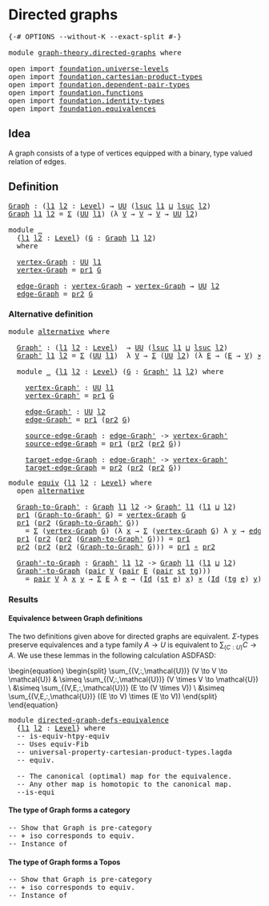 # Directed graphs

<pre class="Agda"><a id="28" class="Symbol">{-#</a> <a id="32" class="Keyword">OPTIONS</a> <a id="40" class="Pragma">--without-K</a> <a id="52" class="Pragma">--exact-split</a> <a id="66" class="Symbol">#-}</a>

<a id="71" class="Keyword">module</a> <a id="78" href="graph-theory.directed-graphs.html" class="Module">graph-theory.directed-graphs</a> <a id="107" class="Keyword">where</a>

<a id="114" class="Keyword">open</a> <a id="119" class="Keyword">import</a> <a id="126" href="foundation.universe-levels.html" class="Module">foundation.universe-levels</a>
<a id="153" class="Keyword">open</a> <a id="158" class="Keyword">import</a> <a id="165" href="foundation.cartesian-product-types.html" class="Module">foundation.cartesian-product-types</a>
<a id="200" class="Keyword">open</a> <a id="205" class="Keyword">import</a> <a id="212" href="foundation.dependent-pair-types.html" class="Module">foundation.dependent-pair-types</a>
<a id="244" class="Keyword">open</a> <a id="249" class="Keyword">import</a> <a id="256" href="foundation.functions.html" class="Module">foundation.functions</a>
<a id="277" class="Keyword">open</a> <a id="282" class="Keyword">import</a> <a id="289" href="foundation.identity-types.html" class="Module">foundation.identity-types</a>
<a id="315" class="Keyword">open</a> <a id="320" class="Keyword">import</a> <a id="327" href="foundation.equivalences.html" class="Module">foundation.equivalences</a>
</pre>
## Idea

A graph consists of a type of vertices equipped with a binary, type valued relation of edges.

## Definition

<pre class="Agda"><a id="Graph"></a><a id="483" href="graph-theory.directed-graphs.html#483" class="Function">Graph</a> <a id="489" class="Symbol">:</a> <a id="491" class="Symbol">(</a><a id="492" href="graph-theory.directed-graphs.html#492" class="Bound">l1</a> <a id="495" href="graph-theory.directed-graphs.html#495" class="Bound">l2</a> <a id="498" class="Symbol">:</a> <a id="500" href="Agda.Primitive.html#597" class="Postulate">Level</a><a id="505" class="Symbol">)</a> <a id="507" class="Symbol">→</a> <a id="509" href="foundation-core.universe-levels.html#222" class="Primitive">UU</a> <a id="512" class="Symbol">(</a><a id="513" href="Agda.Primitive.html#780" class="Primitive">lsuc</a> <a id="518" href="graph-theory.directed-graphs.html#492" class="Bound">l1</a> <a id="521" href="Agda.Primitive.html#810" class="Primitive Operator">⊔</a> <a id="523" href="Agda.Primitive.html#780" class="Primitive">lsuc</a> <a id="528" href="graph-theory.directed-graphs.html#495" class="Bound">l2</a><a id="530" class="Symbol">)</a>
<a id="532" href="graph-theory.directed-graphs.html#483" class="Function">Graph</a> <a id="538" href="graph-theory.directed-graphs.html#538" class="Bound">l1</a> <a id="541" href="graph-theory.directed-graphs.html#541" class="Bound">l2</a> <a id="544" class="Symbol">=</a> <a id="546" href="foundation-core.dependent-pair-types.html#502" class="Record">Σ</a> <a id="548" class="Symbol">(</a><a id="549" href="foundation-core.universe-levels.html#222" class="Primitive">UU</a> <a id="552" href="graph-theory.directed-graphs.html#538" class="Bound">l1</a><a id="554" class="Symbol">)</a> <a id="556" class="Symbol">(λ</a> <a id="559" href="graph-theory.directed-graphs.html#559" class="Bound">V</a> <a id="561" class="Symbol">→</a> <a id="563" href="graph-theory.directed-graphs.html#559" class="Bound">V</a> <a id="565" class="Symbol">→</a> <a id="567" href="graph-theory.directed-graphs.html#559" class="Bound">V</a> <a id="569" class="Symbol">→</a> <a id="571" href="foundation-core.universe-levels.html#222" class="Primitive">UU</a> <a id="574" href="graph-theory.directed-graphs.html#541" class="Bound">l2</a><a id="576" class="Symbol">)</a>

<a id="579" class="Keyword">module</a> <a id="586" href="graph-theory.directed-graphs.html#586" class="Module">_</a>
  <a id="590" class="Symbol">{</a><a id="591" href="graph-theory.directed-graphs.html#591" class="Bound">l1</a> <a id="594" href="graph-theory.directed-graphs.html#594" class="Bound">l2</a> <a id="597" class="Symbol">:</a> <a id="599" href="Agda.Primitive.html#597" class="Postulate">Level</a><a id="604" class="Symbol">}</a> <a id="606" class="Symbol">(</a><a id="607" href="graph-theory.directed-graphs.html#607" class="Bound">G</a> <a id="609" class="Symbol">:</a> <a id="611" href="graph-theory.directed-graphs.html#483" class="Function">Graph</a> <a id="617" href="graph-theory.directed-graphs.html#591" class="Bound">l1</a> <a id="620" href="graph-theory.directed-graphs.html#594" class="Bound">l2</a><a id="622" class="Symbol">)</a>
  <a id="626" class="Keyword">where</a>

  <a id="635" href="graph-theory.directed-graphs.html#635" class="Function">vertex-Graph</a> <a id="648" class="Symbol">:</a> <a id="650" href="foundation-core.universe-levels.html#222" class="Primitive">UU</a> <a id="653" href="graph-theory.directed-graphs.html#591" class="Bound">l1</a>
  <a id="658" href="graph-theory.directed-graphs.html#635" class="Function">vertex-Graph</a> <a id="671" class="Symbol">=</a> <a id="673" href="foundation-core.dependent-pair-types.html#592" class="Field">pr1</a> <a id="677" href="graph-theory.directed-graphs.html#607" class="Bound">G</a>

  <a id="682" href="graph-theory.directed-graphs.html#682" class="Function">edge-Graph</a> <a id="693" class="Symbol">:</a> <a id="695" href="graph-theory.directed-graphs.html#635" class="Function">vertex-Graph</a> <a id="708" class="Symbol">→</a> <a id="710" href="graph-theory.directed-graphs.html#635" class="Function">vertex-Graph</a> <a id="723" class="Symbol">→</a> <a id="725" href="foundation-core.universe-levels.html#222" class="Primitive">UU</a> <a id="728" href="graph-theory.directed-graphs.html#594" class="Bound">l2</a>
  <a id="733" href="graph-theory.directed-graphs.html#682" class="Function">edge-Graph</a> <a id="744" class="Symbol">=</a> <a id="746" href="foundation-core.dependent-pair-types.html#604" class="Field">pr2</a> <a id="750" href="graph-theory.directed-graphs.html#607" class="Bound">G</a>
</pre>
### Alternative definition

<pre class="Agda"><a id="793" class="Keyword">module</a> <a id="alternative"></a><a id="800" href="graph-theory.directed-graphs.html#800" class="Module">alternative</a> <a id="812" class="Keyword">where</a>

  <a id="alternative.Graph&#39;"></a><a id="821" href="graph-theory.directed-graphs.html#821" class="Function">Graph&#39;</a> <a id="828" class="Symbol">:</a> <a id="830" class="Symbol">(</a><a id="831" href="graph-theory.directed-graphs.html#831" class="Bound">l1</a> <a id="834" href="graph-theory.directed-graphs.html#834" class="Bound">l2</a> <a id="837" class="Symbol">:</a> <a id="839" href="Agda.Primitive.html#597" class="Postulate">Level</a><a id="844" class="Symbol">)</a>  <a id="847" class="Symbol">→</a> <a id="849" href="foundation-core.universe-levels.html#222" class="Primitive">UU</a> <a id="852" class="Symbol">(</a><a id="853" href="Agda.Primitive.html#780" class="Primitive">lsuc</a> <a id="858" href="graph-theory.directed-graphs.html#831" class="Bound">l1</a> <a id="861" href="Agda.Primitive.html#810" class="Primitive Operator">⊔</a> <a id="863" href="Agda.Primitive.html#780" class="Primitive">lsuc</a> <a id="868" href="graph-theory.directed-graphs.html#834" class="Bound">l2</a><a id="870" class="Symbol">)</a>
  <a id="874" href="graph-theory.directed-graphs.html#821" class="Function">Graph&#39;</a> <a id="881" href="graph-theory.directed-graphs.html#881" class="Bound">l1</a> <a id="884" href="graph-theory.directed-graphs.html#884" class="Bound">l2</a> <a id="887" class="Symbol">=</a> <a id="889" href="foundation-core.dependent-pair-types.html#502" class="Record">Σ</a> <a id="891" class="Symbol">(</a><a id="892" href="foundation-core.universe-levels.html#222" class="Primitive">UU</a> <a id="895" href="graph-theory.directed-graphs.html#881" class="Bound">l1</a><a id="897" class="Symbol">)</a>  <a id="900" class="Symbol">λ</a> <a id="902" href="graph-theory.directed-graphs.html#902" class="Bound">V</a> <a id="904" class="Symbol">→</a> <a id="906" href="foundation-core.dependent-pair-types.html#502" class="Record">Σ</a> <a id="908" class="Symbol">(</a><a id="909" href="foundation-core.universe-levels.html#222" class="Primitive">UU</a> <a id="912" href="graph-theory.directed-graphs.html#884" class="Bound">l2</a><a id="914" class="Symbol">)</a> <a id="916" class="Symbol">(λ</a> <a id="919" href="graph-theory.directed-graphs.html#919" class="Bound">E</a> <a id="921" class="Symbol">→</a> <a id="923" class="Symbol">(</a><a id="924" href="graph-theory.directed-graphs.html#919" class="Bound">E</a> <a id="926" class="Symbol">→</a> <a id="928" href="graph-theory.directed-graphs.html#902" class="Bound">V</a><a id="929" class="Symbol">)</a> <a id="931" href="foundation-core.cartesian-product-types.html#577" class="Function Operator">×</a> <a id="933" class="Symbol">(</a><a id="934" href="graph-theory.directed-graphs.html#919" class="Bound">E</a> <a id="936" class="Symbol">→</a> <a id="938" href="graph-theory.directed-graphs.html#902" class="Bound">V</a><a id="939" class="Symbol">))</a>

  <a id="945" class="Keyword">module</a> <a id="952" href="graph-theory.directed-graphs.html#952" class="Module">_</a> <a id="954" class="Symbol">{</a><a id="955" href="graph-theory.directed-graphs.html#955" class="Bound">l1</a> <a id="958" href="graph-theory.directed-graphs.html#958" class="Bound">l2</a> <a id="961" class="Symbol">:</a> <a id="963" href="Agda.Primitive.html#597" class="Postulate">Level</a><a id="968" class="Symbol">}</a> <a id="970" class="Symbol">(</a><a id="971" href="graph-theory.directed-graphs.html#971" class="Bound">G</a> <a id="973" class="Symbol">:</a> <a id="975" href="graph-theory.directed-graphs.html#821" class="Function">Graph&#39;</a> <a id="982" href="graph-theory.directed-graphs.html#955" class="Bound">l1</a> <a id="985" href="graph-theory.directed-graphs.html#958" class="Bound">l2</a><a id="987" class="Symbol">)</a> <a id="989" class="Keyword">where</a>

    <a id="1000" href="graph-theory.directed-graphs.html#1000" class="Function">vertex-Graph&#39;</a> <a id="1014" class="Symbol">:</a> <a id="1016" href="foundation-core.universe-levels.html#222" class="Primitive">UU</a> <a id="1019" href="graph-theory.directed-graphs.html#955" class="Bound">l1</a>
    <a id="1026" href="graph-theory.directed-graphs.html#1000" class="Function">vertex-Graph&#39;</a> <a id="1040" class="Symbol">=</a> <a id="1042" href="foundation-core.dependent-pair-types.html#592" class="Field">pr1</a> <a id="1046" href="graph-theory.directed-graphs.html#971" class="Bound">G</a>

    <a id="1053" href="graph-theory.directed-graphs.html#1053" class="Function">edge-Graph&#39;</a> <a id="1065" class="Symbol">:</a> <a id="1067" href="foundation-core.universe-levels.html#222" class="Primitive">UU</a> <a id="1070" href="graph-theory.directed-graphs.html#958" class="Bound">l2</a>
    <a id="1077" href="graph-theory.directed-graphs.html#1053" class="Function">edge-Graph&#39;</a> <a id="1089" class="Symbol">=</a> <a id="1091" href="foundation-core.dependent-pair-types.html#592" class="Field">pr1</a> <a id="1095" class="Symbol">(</a><a id="1096" href="foundation-core.dependent-pair-types.html#604" class="Field">pr2</a> <a id="1100" href="graph-theory.directed-graphs.html#971" class="Bound">G</a><a id="1101" class="Symbol">)</a>

    <a id="1108" href="graph-theory.directed-graphs.html#1108" class="Function">source-edge-Graph</a> <a id="1126" class="Symbol">:</a> <a id="1128" href="graph-theory.directed-graphs.html#1053" class="Function">edge-Graph&#39;</a> <a id="1140" class="Symbol">-&gt;</a> <a id="1143" href="graph-theory.directed-graphs.html#1000" class="Function">vertex-Graph&#39;</a>
    <a id="1161" href="graph-theory.directed-graphs.html#1108" class="Function">source-edge-Graph</a> <a id="1179" class="Symbol">=</a> <a id="1181" href="foundation-core.dependent-pair-types.html#592" class="Field">pr1</a> <a id="1185" class="Symbol">(</a><a id="1186" href="foundation-core.dependent-pair-types.html#604" class="Field">pr2</a> <a id="1190" class="Symbol">(</a><a id="1191" href="foundation-core.dependent-pair-types.html#604" class="Field">pr2</a> <a id="1195" href="graph-theory.directed-graphs.html#971" class="Bound">G</a><a id="1196" class="Symbol">))</a>

    <a id="1204" href="graph-theory.directed-graphs.html#1204" class="Function">target-edge-Graph</a> <a id="1222" class="Symbol">:</a> <a id="1224" href="graph-theory.directed-graphs.html#1053" class="Function">edge-Graph&#39;</a> <a id="1236" class="Symbol">-&gt;</a> <a id="1239" href="graph-theory.directed-graphs.html#1000" class="Function">vertex-Graph&#39;</a>
    <a id="1257" href="graph-theory.directed-graphs.html#1204" class="Function">target-edge-Graph</a> <a id="1275" class="Symbol">=</a> <a id="1277" href="foundation-core.dependent-pair-types.html#604" class="Field">pr2</a> <a id="1281" class="Symbol">(</a><a id="1282" href="foundation-core.dependent-pair-types.html#604" class="Field">pr2</a> <a id="1286" class="Symbol">(</a><a id="1287" href="foundation-core.dependent-pair-types.html#604" class="Field">pr2</a> <a id="1291" href="graph-theory.directed-graphs.html#971" class="Bound">G</a><a id="1292" class="Symbol">))</a>
</pre>
<pre class="Agda"><a id="1308" class="Keyword">module</a> <a id="equiv"></a><a id="1315" href="graph-theory.directed-graphs.html#1315" class="Module">equiv</a> <a id="1321" class="Symbol">{</a><a id="1322" href="graph-theory.directed-graphs.html#1322" class="Bound">l1</a> <a id="1325" href="graph-theory.directed-graphs.html#1325" class="Bound">l2</a> <a id="1328" class="Symbol">:</a> <a id="1330" href="Agda.Primitive.html#597" class="Postulate">Level</a><a id="1335" class="Symbol">}</a> <a id="1337" class="Keyword">where</a>
  <a id="1345" class="Keyword">open</a> <a id="1350" href="graph-theory.directed-graphs.html#800" class="Module">alternative</a>

  <a id="equiv.Graph-to-Graph&#39;"></a><a id="1365" href="graph-theory.directed-graphs.html#1365" class="Function">Graph-to-Graph&#39;</a> <a id="1381" class="Symbol">:</a> <a id="1383" href="graph-theory.directed-graphs.html#483" class="Function">Graph</a> <a id="1389" href="graph-theory.directed-graphs.html#1322" class="Bound">l1</a> <a id="1392" href="graph-theory.directed-graphs.html#1325" class="Bound">l2</a> <a id="1395" class="Symbol">-&gt;</a> <a id="1398" href="graph-theory.directed-graphs.html#821" class="Function">Graph&#39;</a> <a id="1405" href="graph-theory.directed-graphs.html#1322" class="Bound">l1</a> <a id="1408" class="Symbol">(</a><a id="1409" href="graph-theory.directed-graphs.html#1322" class="Bound">l1</a> <a id="1412" href="Agda.Primitive.html#810" class="Primitive Operator">⊔</a> <a id="1414" href="graph-theory.directed-graphs.html#1325" class="Bound">l2</a><a id="1416" class="Symbol">)</a>
  <a id="1420" href="foundation-core.dependent-pair-types.html#592" class="Field">pr1</a> <a id="1424" class="Symbol">(</a><a id="1425" href="graph-theory.directed-graphs.html#1365" class="Function">Graph-to-Graph&#39;</a> <a id="1441" href="graph-theory.directed-graphs.html#1441" class="Bound">G</a><a id="1442" class="Symbol">)</a> <a id="1444" class="Symbol">=</a> <a id="1446" href="graph-theory.directed-graphs.html#635" class="Function">vertex-Graph</a> <a id="1459" href="graph-theory.directed-graphs.html#1441" class="Bound">G</a>
  <a id="1463" href="foundation-core.dependent-pair-types.html#592" class="Field">pr1</a> <a id="1467" class="Symbol">(</a><a id="1468" href="foundation-core.dependent-pair-types.html#604" class="Field">pr2</a> <a id="1472" class="Symbol">(</a><a id="1473" href="graph-theory.directed-graphs.html#1365" class="Function">Graph-to-Graph&#39;</a> <a id="1489" href="graph-theory.directed-graphs.html#1489" class="Bound">G</a><a id="1490" class="Symbol">))</a>
    <a id="1497" class="Symbol">=</a> <a id="1499" href="foundation-core.dependent-pair-types.html#502" class="Record">Σ</a> <a id="1501" class="Symbol">(</a><a id="1502" href="graph-theory.directed-graphs.html#635" class="Function">vertex-Graph</a> <a id="1515" href="graph-theory.directed-graphs.html#1489" class="Bound">G</a><a id="1516" class="Symbol">)</a> <a id="1518" class="Symbol">(λ</a> <a id="1521" href="graph-theory.directed-graphs.html#1521" class="Bound">x</a> <a id="1523" class="Symbol">→</a> <a id="1525" href="foundation-core.dependent-pair-types.html#502" class="Record">Σ</a> <a id="1527" class="Symbol">(</a><a id="1528" href="graph-theory.directed-graphs.html#635" class="Function">vertex-Graph</a> <a id="1541" href="graph-theory.directed-graphs.html#1489" class="Bound">G</a><a id="1542" class="Symbol">)</a> <a id="1544" class="Symbol">λ</a> <a id="1546" href="graph-theory.directed-graphs.html#1546" class="Bound">y</a> <a id="1548" class="Symbol">→</a> <a id="1550" href="graph-theory.directed-graphs.html#682" class="Function">edge-Graph</a> <a id="1561" href="graph-theory.directed-graphs.html#1489" class="Bound">G</a>  <a id="1564" href="graph-theory.directed-graphs.html#1521" class="Bound">x</a> <a id="1566" href="graph-theory.directed-graphs.html#1546" class="Bound">y</a><a id="1567" class="Symbol">)</a>
  <a id="1571" href="foundation-core.dependent-pair-types.html#592" class="Field">pr1</a> <a id="1575" class="Symbol">(</a><a id="1576" href="foundation-core.dependent-pair-types.html#604" class="Field">pr2</a> <a id="1580" class="Symbol">(</a><a id="1581" href="foundation-core.dependent-pair-types.html#604" class="Field">pr2</a> <a id="1585" class="Symbol">(</a><a id="1586" href="graph-theory.directed-graphs.html#1365" class="Function">Graph-to-Graph&#39;</a> <a id="1602" href="graph-theory.directed-graphs.html#1602" class="Bound">G</a><a id="1603" class="Symbol">)))</a> <a id="1607" class="Symbol">=</a> <a id="1609" href="foundation-core.dependent-pair-types.html#592" class="Field">pr1</a>
  <a id="1615" href="foundation-core.dependent-pair-types.html#604" class="Field">pr2</a> <a id="1619" class="Symbol">(</a><a id="1620" href="foundation-core.dependent-pair-types.html#604" class="Field">pr2</a> <a id="1624" class="Symbol">(</a><a id="1625" href="foundation-core.dependent-pair-types.html#604" class="Field">pr2</a> <a id="1629" class="Symbol">(</a><a id="1630" href="graph-theory.directed-graphs.html#1365" class="Function">Graph-to-Graph&#39;</a> <a id="1646" href="graph-theory.directed-graphs.html#1646" class="Bound">G</a><a id="1647" class="Symbol">)))</a> <a id="1651" class="Symbol">=</a> <a id="1653" href="foundation-core.dependent-pair-types.html#592" class="Field">pr1</a> <a id="1657" href="foundation-core.functions.html#407" class="Function Operator">∘</a> <a id="1659" href="foundation-core.dependent-pair-types.html#604" class="Field">pr2</a>

  <a id="equiv.Graph&#39;-to-Graph"></a><a id="1666" href="graph-theory.directed-graphs.html#1666" class="Function">Graph&#39;-to-Graph</a> <a id="1682" class="Symbol">:</a> <a id="1684" href="graph-theory.directed-graphs.html#821" class="Function">Graph&#39;</a> <a id="1691" href="graph-theory.directed-graphs.html#1322" class="Bound">l1</a> <a id="1694" href="graph-theory.directed-graphs.html#1325" class="Bound">l2</a> <a id="1697" class="Symbol">-&gt;</a> <a id="1700" href="graph-theory.directed-graphs.html#483" class="Function">Graph</a> <a id="1706" href="graph-theory.directed-graphs.html#1322" class="Bound">l1</a> <a id="1709" class="Symbol">(</a><a id="1710" href="graph-theory.directed-graphs.html#1322" class="Bound">l1</a> <a id="1713" href="Agda.Primitive.html#810" class="Primitive Operator">⊔</a> <a id="1715" href="graph-theory.directed-graphs.html#1325" class="Bound">l2</a><a id="1717" class="Symbol">)</a>
  <a id="1721" href="graph-theory.directed-graphs.html#1666" class="Function">Graph&#39;-to-Graph</a> <a id="1737" class="Symbol">(</a><a id="1738" href="foundation-core.dependent-pair-types.html#575" class="InductiveConstructor">pair</a> <a id="1743" href="graph-theory.directed-graphs.html#1743" class="Bound">V</a> <a id="1745" class="Symbol">(</a><a id="1746" href="foundation-core.dependent-pair-types.html#575" class="InductiveConstructor">pair</a> <a id="1751" href="graph-theory.directed-graphs.html#1751" class="Bound">E</a> <a id="1753" class="Symbol">(</a><a id="1754" href="foundation-core.dependent-pair-types.html#575" class="InductiveConstructor">pair</a> <a id="1759" href="graph-theory.directed-graphs.html#1759" class="Bound">st</a> <a id="1762" href="graph-theory.directed-graphs.html#1762" class="Bound">tg</a><a id="1764" class="Symbol">)))</a>
    <a id="1772" class="Symbol">=</a> <a id="1774" href="foundation-core.dependent-pair-types.html#575" class="InductiveConstructor">pair</a> <a id="1779" href="graph-theory.directed-graphs.html#1743" class="Bound">V</a> <a id="1781" class="Symbol">λ</a> <a id="1783" href="graph-theory.directed-graphs.html#1783" class="Bound">x</a> <a id="1785" href="graph-theory.directed-graphs.html#1785" class="Bound">y</a> <a id="1787" class="Symbol">→</a> <a id="1789" href="foundation-core.dependent-pair-types.html#502" class="Record">Σ</a> <a id="1791" href="graph-theory.directed-graphs.html#1751" class="Bound">E</a> <a id="1793" class="Symbol">λ</a> <a id="1795" href="graph-theory.directed-graphs.html#1795" class="Bound">e</a> <a id="1797" class="Symbol">→</a> <a id="1799" class="Symbol">(</a><a id="1800" href="foundation-core.identity-types.html#641" class="Datatype">Id</a> <a id="1803" class="Symbol">(</a><a id="1804" href="graph-theory.directed-graphs.html#1759" class="Bound">st</a> <a id="1807" href="graph-theory.directed-graphs.html#1795" class="Bound">e</a><a id="1808" class="Symbol">)</a> <a id="1810" href="graph-theory.directed-graphs.html#1783" class="Bound">x</a><a id="1811" class="Symbol">)</a> <a id="1813" href="foundation-core.cartesian-product-types.html#577" class="Function Operator">×</a> <a id="1815" class="Symbol">(</a><a id="1816" href="foundation-core.identity-types.html#641" class="Datatype">Id</a> <a id="1819" class="Symbol">(</a><a id="1820" href="graph-theory.directed-graphs.html#1762" class="Bound">tg</a> <a id="1823" href="graph-theory.directed-graphs.html#1795" class="Bound">e</a><a id="1824" class="Symbol">)</a> <a id="1826" href="graph-theory.directed-graphs.html#1785" class="Bound">y</a><a id="1827" class="Symbol">)</a>
</pre>
### Results

#### Equivalence between Graph definitions

The two definitions given above for directed graphs are equivalent. $\Sigma$-types preserve equivalences and a type family $A \to U$ is equivalent to $\sum_{(C : U)} C \to A$.
We use these lemmas in the following calculation ASDFASD:

\begin{equation}
\begin{split}
\sum_{(V\,:\,\mathcal{U})} (V \to V \to \mathcal{U}) & \simeq \sum_{(V\,:\,\mathcal{U})}
 (V \times V \to \mathcal{U}) \\
 &\simeq \sum_{(V,E\,:\,\mathcal{U})} (E \to (V \times V)) \\
&\simeq  \sum_{(V,E\,:\,\mathcal{U})} ((E \to V) \times (E \to V))
\end{split}
\end{equation}


<pre class="Agda"><a id="2441" class="Keyword">module</a> <a id="directed-graph-defs-equivalence"></a><a id="2448" href="graph-theory.directed-graphs.html#2448" class="Module">directed-graph-defs-equivalence</a>
  <a id="2482" class="Symbol">{</a><a id="2483" href="graph-theory.directed-graphs.html#2483" class="Bound">l1</a> <a id="2486" href="graph-theory.directed-graphs.html#2486" class="Bound">l2</a> <a id="2489" class="Symbol">:</a> <a id="2491" href="Agda.Primitive.html#597" class="Postulate">Level</a><a id="2496" class="Symbol">}</a> <a id="2498" class="Keyword">where</a>
  <a id="2506" class="Comment">-- is-equiv-htpy-equiv</a>
  <a id="2531" class="Comment">-- Uses equiv-Fib</a>
  <a id="2551" class="Comment">-- universal-property-cartesian-product-types.lagda</a>
  <a id="2605" class="Comment">-- equiv.</a>

  <a id="2618" class="Comment">-- The canonical (optimal) map for the equivalence.</a>
  <a id="2672" class="Comment">-- Any other map is homotopic to the canonical map.</a>
  <a id="2726" class="Comment">--is-equi</a>
</pre>
#### The type of Graph forms a category

<pre class="Agda"><a id="2790" class="Comment">-- Show that Graph is pre-category</a>
<a id="2825" class="Comment">-- + iso corresponds to equiv.</a>
<a id="2856" class="Comment">-- Instance of</a>
</pre>
#### The type of Graph forms a Topos

<pre class="Agda"><a id="2922" class="Comment">-- Show that Graph is pre-category</a>
<a id="2957" class="Comment">-- + iso corresponds to equiv.</a>
<a id="2988" class="Comment">-- Instance of</a>
</pre>